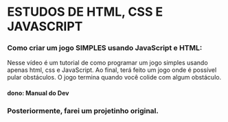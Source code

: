 # ESTUDOS DE HTML, CSS E JAVASCRIPT 

### Como criar um jogo SIMPLES usando JavaScript e HTML:
Nesse vídeo é um tutorial de como programar um jogo simples usando apenas html, css e JavaScript.
Ao final, terá feito um jogo onde é possível pular obstáculos. O jogo termina quando você colide com algum obstáculo.
#### dono: Manual do Dev 
### Posteriormente, farei um projetinho original. 
